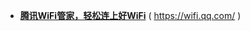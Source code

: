 - [**腾讯WiFi管家，轻松连上好WiFi**](https://taoste.github.io/Hello-World/github/wifi.qq.com/index.html) ( https://wifi.qq.com/ )
